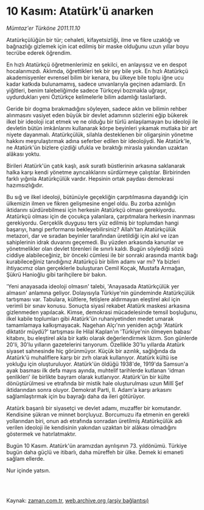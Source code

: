 # 10 Kasım: Atatürk'ü anarken

*Mümtaz'er Türköne 2011.11.10*

<td class="columnist-detail">
<p>Atatürkçülüğün bir tür; cehaleti, kifayetsizliği, ilme ve fikre uzaklığı ve bağnazlığı gizlemek için icat edilmiş bir maske olduğunu uzun yıllar boyu tecrübe ederek öğrendim.</p>
<p>
<div id="haberMetinDiv">
<p>En hızlı Atatürkçü öğretmenlerimiz en şekilci, en anlayışsız ve en despot hocalarımızdı. Aklımda, öğrettikleri tek bir şey bile yok. En hızlı Atatürkçü akademisyenler evrensel bilim bir kenara, bu ülkeye bile toplu iğne ucu kadar katkıda bulunamamış, sadece unvanlarıyla geçinen adamlardı. En yiğitleri, benim talebeliğimde sadece Türkçeyi bozmakla uğraşır, uydurdukları yeni Öztürkçe kelimelerle bilim adamlığı taslarlardı.
<p>Geride bir dogma bırakmadığını söyleyen, sadece aklın ve bilimin rehber alınmasını vasiyet eden büyük bir devlet adamının sözlerini eğip bükerek ilkel bir ideoloji icat etmek ve ne olduğu bir türlü anlaşılamayan bu ideoloji ile devletin bütün imkânlarını kullanarak körpe beyinleri yıkamak mutlaka bir art niyete dayanmalı. Atatürkçülük, silahla desteklenen bir oligarşinin yönetme hakkını meşrulaştırmak adına seferber edilen bir ideolojiydi. Ne Atatürk'le, ne Atatürk'ün bizlere çizdiği ufukla ve bıraktığı mirasla yakından uzaktan alâkası yoktu.
<p>Birileri Atatürk'ün çatık kaşlı, asık suratlı büstlerinin arkasına saklanarak halka karşı kendi yönetme ayrıcalıklarını sürdürmeye çalıştılar. Birbirinden farklı yığınla Atatürkçülük vardır. Hepsinin ortak paydası demokrasi hazımsızlığıdır.
<p>Bu sığ ve ilkel ideoloji, bütünüyle geçekliğin çarpıtılmasına dayandığı için ülkemizin ilmen ve fikren gelişmesine engel oldu. Bu zorba azınlığın iktidarını sürdürebilmesi için herkesin Atatürkçü olması gerekiyordu. Atatürkçü olması için de çocukça yalanlara, çarpıtmalara herkesin inanması gerekiyordu. Gerçeklik duygusu ters yüz edilmiş bir toplumdan hangi başarıyı, hangi performansı bekleyebilirsiniz? Allah'tan Atatürkçülük metazori, dar ve sıradan beyinler tarafından üretildiği için akıl ve izan sahiplerinin idrak duvarını geçemedi. Bu yüzden arkasında kanunlar ve yönetmelikler olan devlet törenleri ile sınırlı kaldı. Bugün söylediği sözü ciddiye alabileceğiniz, bir önceki cümlesi ile bir sonraki arasında mantık bağı kurabileceğiniz tanıdığınız Atatürkçü bir bilim adamı var mı? Ya bizleri ihtiyacımız olan gerçeklerle buluşturan Cemil Koçak, Mustafa Armağan, Şükrü Hanioğlu gibi tarihçilere bir bakın.
<p>'Yeni anayasada ideoloji olmasın' talebi, 'Anayasada Atatürkçülük yer almasın' anlamına geliyor. Dolayısıyla Türkiye'nin gündeminde Atatürkçülük tartışması var. Tabulara, kültlere, fetişlere aldırmayan eleştirel akıl için verimli bir sınav konusu. Sonuçta siyasî rekabet Atatürk maskesi arkasına gizlenmeden yapılacak. Kimse, demokrasi mücadelesinde temsil boşluğunu, ilkel kabile toplumları gibi Atatürk'ün ruhaniyetinden medet umarak tamamlamaya kalkışmayacak. Nagehan Alçı'nın yeniden açtığı 'Atatürk diktatör müydü?' tartışması ile Hilal Kaplan'ın 'Türkiye'nin ölmeyen babası' kitabını, bu eleştirel akla bir katkı olarak değerlendirmek lâzım. Son günlerde 20'li, 30'lu yılların gazetelerini tarıyorum. Özellikle 30'lu yıllarda Atatürk siyaset sahnesinde hiç görünmüyor. Küçük bir azınlık, sağlığında da Atatürk'ü muhaliflere karşı bir zırh olarak kullanıyor. Atatürk kültü ise yokluğu için oluşturuluyor. Atatürk'ün öldüğü 1938'de, 1919'da Samsun'a ayak basması ilk defa mayıs ayında, muhtelif tarihlerde kutlanan 'idman şenlikleri' ile birlikte bayram olarak kutlanıyor. Atatürk'ün bir külte dönüştürülmesi ve etrafında bir mistik hale oluşturulması uzun Millî Şef iktidarından sonra oluyor. Demokrat Parti, II. Adam'a karşı arkasını sağlamlaştırmak için bu bayrağı daha da ileri götürüyor.
<p>Atatürk başarılı bir siyasetçi ve devlet adamı, muzaffer bir komutandır. Kendisine şükran ve minnet borçluyuz. Borcumuzu ifa etmenin en gerekli yollarından biri, onun adı etrafında sonradan üretilmiş Atatürkçülük adı verilen ideoloji ile kendisinin yakından uzaktan bir alâkası olmadığını göstermek ve hatırlatmaktır.
<p>Bugün 10 Kasım. Atatürk'ün aramızdan ayrılışının 73. yıldönümü. Türkiye bugün daha güçlü ve itibarlı, daha müreffeh bir ülke. Demek ki emaneti sağlam ellerde.
<p>Nur içinde yatsın. </p></p></p></p></p></p></p></p></div>
</p>


<p><br>
		 </br></p></td>

Kaynak: [zaman.com.tr](http://zaman.com.tr/yazar.do?yazino=1200313), [web.archive.org (arşiv bağlantısı)](http://web.archive.org/web/20111114150705/http://www.zaman.com.tr:80/yazar.do?yazino=1200313)
